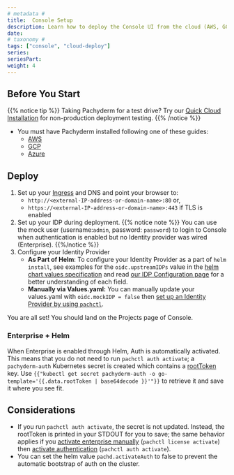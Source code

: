 ```yaml
---
# metadata # 
title:  Console Setup
description: Learn how to deploy the Console UI from the cloud (AWS, GCP, Azure).
date: 
# taxonomy #
tags: ["console", "cloud-deploy"]
series:
seriesPart:
weight: 4
--- 
```


<!-- Todo: evaluate if this doc is really needed still -->

## Before You Start 

{{% notice tip %}}
Taking Pachyderm for a test drive? Try our [Quick Cloud Installation](../../quickstart/) for non-production deployment testing.
{{% /notice %}}

- You must have Pachyderm installed following one of these guides:
  - [AWS](../../aws-deploy-pachyderm/)
  - [GCP](../../google-cloud-platform/)
  - [Azure](../../azure/)

## Deploy 

1. Set up your [Ingress](../../ingress#ingress) and DNS and point your browser to:  
   - `http://<external-IP-address-or-domain-name>:80` or,
   - `https://<external-IP-address-or-domain-name>:443` if TLS is enabled
2. Set up your IDP during deployment.
   {{% notice note %}}
   You can use the mock user (username:`admin`, password: `password`) to login to Console when authentication is enabled but no Identity provider was wired (Enterprise).
   {{%/notice %}}
3. Configure your Identity Provider
    - **As Part of Helm**: To configure your Identity Provider as a part of `helm install`, see examples for the `oidc.upstreamIDPs` value in the [helm chart values specification](https://github.com/pachyderm/pachyderm/blob/42462ba37f23452a5ea764543221bf8946cebf4f/etc/helm/pachyderm/values.yaml#L461) and read [our IDP Configuration page](../../../../enterprise/auth/authentication/idp-dex) for a better understanding of each field. 
    - **Manually via Values.yaml:** You can manually update your values.yaml with `oidc.mockIDP = false` then [set up an Identity Provider by using `pachctl`](../../../../enterprise/auth/authentication/idp-dex).

You are all set! 
You should land on the Projects page of Console.


### Enterprise + Helm

When Enterprise is enabled through Helm, Auth is automatically activated. This means that you do not need to run `pachctl auth activate`; a `pachyderm-auth` Kubernetes secret is created which contains a [rootToken](../../../../enterprise/auth#activate-user-access-management) key. Use `{{"kubectl get secret pachyderm-auth -o go-template='{{.data.rootToken | base64decode }}'"}}` to retrieve it and save it where you see fit.


## Considerations 

- If you run `pachctl auth activate`, the secret is not updated. Instead, the rootToken is printed in your STDOUT for you to save; the same behavior applies if you [activate enterprise manually](../../../../enterprise/deployment/) (`pachctl license activate`) then [activate authentication](../../../../enterprise/auth/) (`pachctl auth activate`).
- You can set the helm value `pachd.activateAuth` to false to prevent the automatic bootstrap of auth on the cluster.



